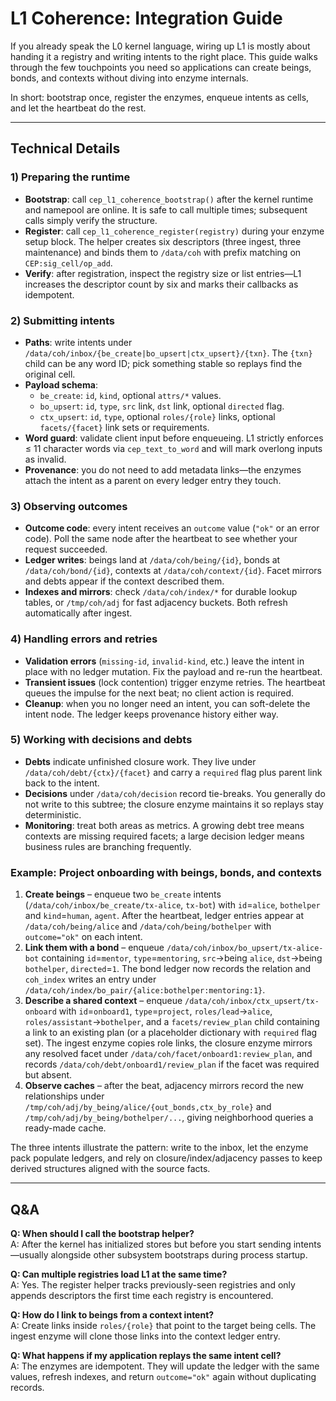 # L1 Coherence: Integration Guide

If you already speak the L0 kernel language, wiring up L1 is mostly about handing it a registry and writing intents to the right place. This guide walks through the few touchpoints you need so applications can create beings, bonds, and contexts without diving into enzyme internals.

In short: bootstrap once, register the enzymes, enqueue intents as cells, and let the heartbeat do the rest.

---

## Technical Details

### 1) Preparing the runtime
- **Bootstrap**: call `cep_l1_coherence_bootstrap()` after the kernel runtime and namepool are online. It is safe to call multiple times; subsequent calls simply verify the structure.
- **Register**: call `cep_l1_coherence_register(registry)` during your enzyme setup block. The helper creates six descriptors (three ingest, three maintenance) and binds them to `/data/coh` with prefix matching on `CEP:sig_cell/op_add`.
- **Verify**: after registration, inspect the registry size or list entries—L1 increases the descriptor count by six and marks their callbacks as idempotent.

### 2) Submitting intents
- **Paths**: write intents under `/data/coh/inbox/{be_create|bo_upsert|ctx_upsert}/{txn}`. The `{txn}` child can be any word ID; pick something stable so replays find the original cell.
- **Payload schema**:
  - `be_create`: `id`, `kind`, optional `attrs/*` values.
  - `bo_upsert`: `id`, `type`, `src` link, `dst` link, optional `directed` flag.
  - `ctx_upsert`: `id`, `type`, optional `roles/{role}` links, optional `facets/{facet}` link sets or requirements.
- **Word guard**: validate client input before enqueueing. L1 strictly enforces ≤ 11 character words via `cep_text_to_word` and will mark overlong inputs as invalid.
- **Provenance**: you do not need to add metadata links—the enzymes attach the intent as a parent on every ledger entry they touch.

### 3) Observing outcomes
- **Outcome code**: every intent receives an `outcome` value (`"ok"` or an error code). Poll the same node after the heartbeat to see whether your request succeeded.
- **Ledger writes**: beings land at `/data/coh/being/{id}`, bonds at `/data/coh/bond/{id}`, contexts at `/data/coh/context/{id}`. Facet mirrors and debts appear if the context described them.
- **Indexes and mirrors**: check `/data/coh/index/*` for durable lookup tables, or `/tmp/coh/adj` for fast adjacency buckets. Both refresh automatically after ingest.

### 4) Handling errors and retries
- **Validation errors** (`missing-id`, `invalid-kind`, etc.) leave the intent in place with no ledger mutation. Fix the payload and re-run the heartbeat.
- **Transient issues** (lock contention) trigger enzyme retries. The heartbeat queues the impulse for the next beat; no client action is required.
- **Cleanup**: when you no longer need an intent, you can soft-delete the intent node. The ledger keeps provenance history either way.

### 5) Working with decisions and debts
- **Debts** indicate unfinished closure work. They live under `/data/coh/debt/{ctx}/{facet}` and carry a `required` flag plus parent link back to the intent.
- **Decisions** under `/data/coh/decision` record tie-breaks. You generally do not write to this subtree; the closure enzyme maintains it so replays stay deterministic.
- **Monitoring**: treat both areas as metrics. A growing debt tree means contexts are missing required facets; a large decision ledger means business rules are branching frequently.

### Example: Project onboarding with beings, bonds, and contexts
1. **Create beings** – enqueue two `be_create` intents (`/data/coh/inbox/be_create/tx-alice`, `tx-bot`) with `id`=`alice`, `bothelper` and `kind`=`human`, `agent`. After the heartbeat, ledger entries appear at `/data/coh/being/alice` and `/data/coh/being/bothelper` with `outcome="ok"` on each intent.
2. **Link them with a bond** – enqueue `/data/coh/inbox/bo_upsert/tx-alice-bot` containing `id`=`mentor`, `type`=`mentoring`, `src`→being `alice`, `dst`→being `bothelper`, `directed`=`1`. The bond ledger now records the relation and `coh_index` writes an entry under `/data/coh/index/bo_pair/{alice:bothelper:mentoring:1}`.
3. **Describe a shared context** – enqueue `/data/coh/inbox/ctx_upsert/tx-onboard` with `id`=`onboard1`, `type`=`project`, `roles/lead`→`alice`, `roles/assistant`→`bothelper`, and a `facets/review_plan` child containing a link to an existing plan (or a placeholder dictionary with `required` flag set). The ingest enzyme copies role links, the closure enzyme mirrors any resolved facet under `/data/coh/facet/onboard1:review_plan`, and records `/data/coh/debt/onboard1/review_plan` if the facet was required but absent.
4. **Observe caches** – after the beat, adjacency mirrors record the new relationships under `/tmp/coh/adj/by_being/alice/{out_bonds,ctx_by_role}` and `/tmp/coh/adj/by_being/bothelper/...`, giving neighborhood queries a ready-made cache.

The three intents illustrate the pattern: write to the inbox, let the enzyme pack populate ledgers, and rely on closure/index/adjacency passes to keep derived structures aligned with the source facts.

---

## Q&A

**Q: When should I call the bootstrap helper?**  
A: After the kernel has initialized stores but before you start sending intents—usually alongside other subsystem bootstraps during process startup.

**Q: Can multiple registries load L1 at the same time?**  
A: Yes. The register helper tracks previously-seen registries and only appends descriptors the first time each registry is encountered.

**Q: How do I link to beings from a context intent?**  
A: Create links inside `roles/{role}` that point to the target being cells. The ingest enzyme will clone those links into the context ledger entry.

**Q: What happens if my application replays the same intent cell?**  
A: The enzymes are idempotent. They will update the ledger with the same values, refresh indexes, and return `outcome="ok"` again without duplicating records.
